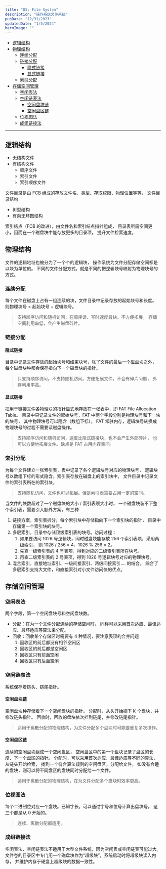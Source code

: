 ```yaml
---
title: "OS: File System"
description: "操作系统文件系统"
pubDate: "12/31/2023"
updatedDate: "1/5/2024"
heroImage: ""
---
```


<!--toc:start-->
- [逻辑结构](#逻辑结构)
- [物理结构](#物理结构)
  - [连续分配](#连续分配)
  - [链接分配](#链接分配)
    - [隐式链接](#隐式链接)
    - [显式链接](#显式链接)
  - [索引分配](#索引分配)
- [存储空间管理](#存储空间管理)
  - [空闲表法](#空闲表法)
  - [空闲链表法](#空闲链表法)
    - [空闲盘块链](#空闲盘块链)
    - [空闲盘区链](#空闲盘区链)
  - [位视图法](#位视图法)
  - [成组链接法](#成组链接法)
<!--toc:end-->

---

## 逻辑结构
- 无结构文件
- 有结构文件
    - 顺序文件
    - 索引文件
    - 索引顺序文件

文件目录是由 FCB 组成的存放文件名、类型、存取权限、物理位置等等，
文件目录结构
- 树型结构
- 有向无环图结构

索引结点（FCB 的改进），由文件名和索引结点指针组成，
目录表所需空间更小，因而在一个磁盘块中能存放更多的目录项，
提升文件检索速度。

## 物理结构
文件的逻辑地址也被分为了一个个的逻辑块，
操作系统为文件分配存储空间都是以块为单位的。
不同的文件分配方式，就是不同的把逻辑块号映射为物理块号的方式。

### 连续分配
每个文件在磁盘上占有一组连续的块，文件目录中记录存放的起始块号和长度。
则物理块号 = 起始块号 + 逻辑块号。
> 支持顺序访问和随机访问，在顺序读、写时速度最快。不方便拓展，
存储空间利用率低，会产生磁盘碎片。

### 链接分配
#### 隐式链接
目录中记录文件存放的起始块号和结束块号，除了文件的最后一个磁盘块之外，
每个磁盘块种都会保存指向下一个磁盘块的指针。
> 只支持顺序访问，不支持随机访问。方便拓展文件，不会有碎片问题，
外存利用率高。

#### 显式链接
把用于链接文件各物理块的指针显式地存放在一张表中，即 FAT File Allocation Table。
目录中只记录文件的起始块号，FAT 中两个字段分别是物理块号和下一块的块号，
其中物理块号可以隐含（数组下标）。
FAT 常驻内存，逻辑块号转换成物理块号的过程不需要读磁盘操作。
> 支持顺序访问和随机访问，速度比隐式链接块，也不会产生外部碎片，
也可以方便地拓展文件。缺点是 FAT 占用内存空间。

### 索引分配
为每个文件建立一张索引表，表中记录了各个逻辑块号对应的物理块号，
逻辑块号以数组下标的形式隐含。索引表存放在磁盘上的索引块中，
文件目录中记录文件的索引表所在的索引块。
> 支持随机访问，文件也可以拓展。但是索引表需要占用一定的空间。

当文件的块数超过了一个磁盘块的大小 / 索引表项大小时，
一个磁盘块装不下整个索引表，需要引入额外方案，有三种
1. 链接方案，索引表拆分，每个索引块中存储指向下一个索引块的指针，
目录中存储第一个索引块的块号。
2. 多层索引，目录中存储顶级索引表的块号。访问过程：
    1. 如果要访问 1026 号逻辑块，同时磁盘块能存放 256 个索引表项，采用两级索引，
    则 1026 / 256 = 4，1026 % 256 = 2。
    2. 先查一级索引表的 4 号表项，得到对应的二级索引表所在块号。
    3. 再查二级索引表的 2 号表项，得到 1026 号逻辑块号对应的物理块号。
3. 混合索引，直接地址索引、一级间接索引、两级间接索引.... 的结合。
综合了多层索引支持大文件，和直接索引对小文件访问快的优点。

## 存储空间管理
### 空闲表法
两个字段，第一个空闲盘块号和空闲盘块数。
- 分配：在为一个文件分配连续的存储空间时，
同样可以采用首次适应、最佳适应、最坏适应等算法来分配。
- 回收：回收某个存储区时需要有 4 种情况，要注意表项的合并问题
    1. 回收区的前后都没有相邻空闲区
    2. 回收区的前后都是空闲区
    3. 回收区只有前面空闲
    4. 回收区只有后面空闲

### 空闲链表法
系统保存着链头、链尾指针。
#### 空闲盘块链
空闲盘块种存储着下一个空闲盘块的指针。
分配时，从头开始摘下 K 个盘块，并修改链头指针。
回收时，回收的盘块依次挂到链尾，并修改链尾指针。
> 适用于离散分配的物理结构，为文件分配多个盘块时可能要重复多次操作。

#### 空闲盘区链
连续的空闲盘块组成一个空闲盘区，
空闲盘区中的第一个盘块记录了盘区的长度、下一个盘区的指针。
分配时，可以采用首次适应、最佳适应等不同的算法，从链头开始检索，
找到一个符合算法规则的空闲盘区，分配给文件。
如没有合适的盘块，则可以将不同盘区的盘块同时分配给一个文件。
> 适用于离散分配的物理结构，在为文件分配多个盘块时效率更高。

### 位视图法
每个二进制位对应一个盘块。已知字长，可以通过字号和位号计算出盘块号。
这三个都是从 0 开始的。
> 连续、离散分配都适用。

### 成组链接法
空闲表法、空闲链表法不适用于大型文件系统，因为空闲表或空闲链表可能过大。
文件卷的目录区中专门用一个磁盘块作为“超级块”，系统启动时将超级块读入内存，
并维护内存于硬盘上超级块的数据一致性。
